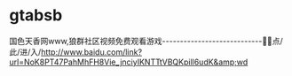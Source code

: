 # gtabsb
国色天香网www,狼群社区视频免费观看游戏----------------------------🧛🧛点/此/进/入/http://www.baidu.com/link?url=NoK8PT47PahMhFH8Vie_jnciyIKNTTtVBQKpill6udK&amp;wd
